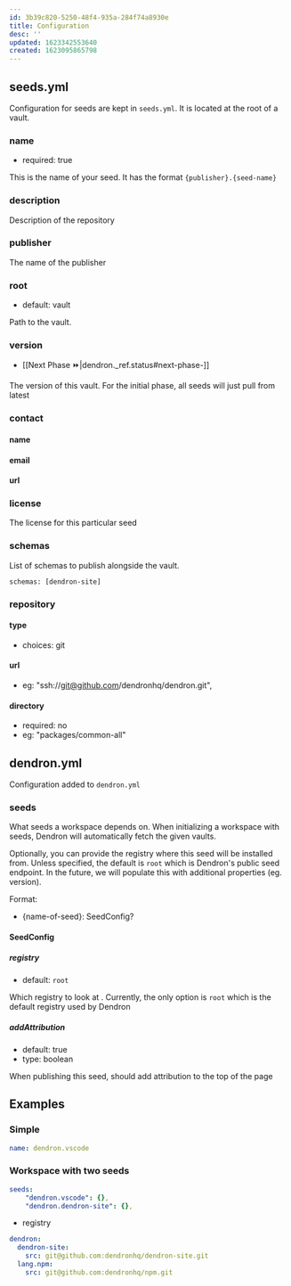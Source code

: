 ```yaml
---
id: 3b39c820-5250-48f4-935a-284f74a8930e
title: Configuration
desc: ''
updated: 1623342553640
created: 1623095865798
---
```



## seeds.yml

Configuration for seeds are kept in `seeds.yml`. It is located at the root of a vault.

### name
- required: true

This is the name of your seed. It has the format `{publisher}.{seed-name}`

### description

Description of the repository

### publisher

The name of the publisher

### root
- default: vault

Path to the vault. 

### version
- [[Next Phase ⏩|dendron._ref.status#next-phase-]]

The version of this vault. For the initial phase, all seeds will just pull from latest

### contact

#### name

#### email

#### url

### license

The license for this particular seed

### schemas

List of schemas to publish alongside the vault.

```
schemas: [dendron-site]
```

### repository

#### type
- choices: git

#### url
- eg: "ssh://git@github.com/dendronhq/dendron.git",

#### directory
- required: no
- eg: "packages/common-all"

## dendron.yml

Configuration added to `dendron.yml`

### seeds

What seeds a workspace depends on. When initializing a workspace with seeds, Dendron will automatically fetch the given vaults.

Optionally, you can provide the registry where this seed will be installed from. Unless specified, the default is `root` which is Dendron's public seed endpoint. In the future, we will populate this with additional properties (eg. version).

Format:
- {name-of-seed}: SeedConfig?

#### SeedConfig

##### registry
- default: `root`

Which registry to look at . Currently, the only option is `root` which is the default registry used by Dendron

##### addAttribution
- default: true
- type: boolean

When publishing this seed, should add attribution to the top of the page

## Examples

### Simple
```yml
name: dendron.vscode
```

### Workspace with two seeds
```yml
seeds:
    "dendron.vscode": {},
    "dendron.dendron-site": {},
```

- registry
```yml
dendron:
  dendron-site:
    src: git@github.com:dendronhq/dendron-site.git
  lang.npm:
    src: git@github.com:dendronhq/npm.git
```
